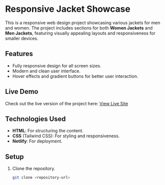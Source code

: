 # Responsive Jacket Showcase

This is a responsive web design project showcasing various jackets for men and women. The project includes sections for both **Women Jackets** and **Men Jackets**, featuring visually appealing layouts and responsiveness for smaller devices.

## Features
- Fully responsive design for all screen sizes.
- Modern and clean user interface.
- Hover effects and gradient buttons for better user interaction.

## Live Demo
Check out the live version of the project here: [View Live Site](https://6756f24c8a59a42904513332--chimerical-lily-58ad04.netlify.app/)

## Technologies Used
- **HTML**: For structuring the content.
- **CSS** (Tailwind CSS): For styling and responsiveness.
- **Netlify**: For deployment.

## Setup
1. Clone the repository.
   ```bash
   git clone <repository-url>
